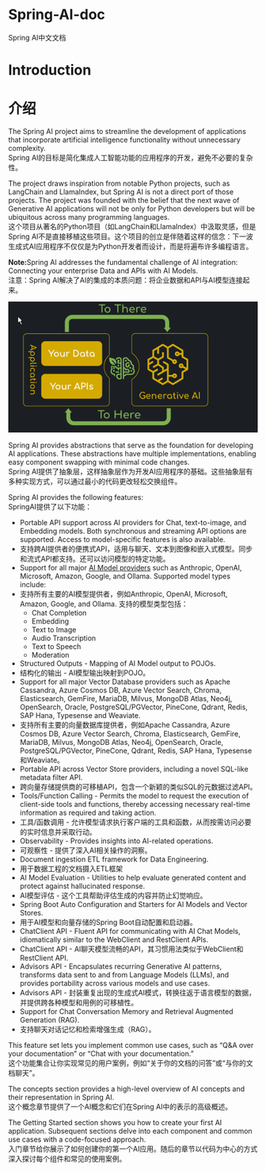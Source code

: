 # Spring-AI-doc
Spring AI中文文档

# Introduction
# 介绍

The Spring AI project aims to streamline the development of applications that incorporate artificial intelligence functionality without unnecessary complexity.  
Spring AI的目标是简化集成人工智能功能的应用程序的开发，避免不必要的复杂性。

The project draws inspiration from notable Python projects, such as LangChain and LlamaIndex, but Spring AI is not a direct port of those projects. The project was founded with the belief that the next wave of Generative AI applications will not be only for Python developers but will be ubiquitous across many programming languages.  
这个项目从著名的Python项目（如LangChain和LlamaIndex）中汲取灵感，但是Spring AI不是直接移植这些项目。这个项目的创立是伴随着这样的信念：下一波生成式AI应用程序不仅仅是为Python开发者而设计，而是将遍布许多编程语言。


<b>Note:</b>Spring AI addresses the fundamental challenge of AI integration: Connecting your enterprise Data and APIs with AI Models.  
注意：Spring AI解决了AI的集成的本质问题：将企业数据和API与AI模型连接起来。

![Spring AI](./images/Spring%20AI%20struct.png)

Spring AI provides abstractions that serve as the foundation for developing AI applications. These abstractions have multiple implementations, enabling easy component swapping with minimal code changes.  
Spring AI提供了抽象层，这样抽象层作为开发AI应用程序的基础。这些抽象层有多种实现方式，可以通过最小的代码更改轻松交换组件。

Spring AI provides the following features:   
SpringAI提供了以下功能：
- Portable API support across AI providers for Chat, text-to-image, and Embedding models. Both synchronous and streaming API options are supported. Access to model-specific features is also available.   
- 支持跨AI提供者的便携式API，适用与聊天、文本到图像和嵌入式模型。同步和流式API都支持。还可以访问模型的特定功能。
- Support for all major [AI Model providers](https://docs.spring.io/spring-ai/reference/api/index.html) such as Anthropic, OpenAI, Microsoft, Amazon, Google, and Ollama. Supported model types include:
- 支持所有主要的AI模型提供者，例如Anthropic, OpenAI, Microsoft, Amazon, Google, and Ollama. 支持的模型类型包括：
  - Chat Completion
  - Embedding
  - Text to Image
  - Audio Transcription
  - Text to Speech
  - Moderation
- Structured Outputs - Mapping of AI Model output to POJOs.
- 结构化的输出 - AI模型输出映射到POJO。
- Support for all major Vector Database providers such as Apache Cassandra, Azure Cosmos DB, Azure Vector Search, Chroma, Elasticsearch, GemFire, MariaDB, Milvus, MongoDB Atlas, Neo4j, OpenSearch, Oracle, PostgreSQL/PGVector, PineCone, Qdrant, Redis, SAP Hana, Typesense and Weaviate.
- 支持所有主要的向量数据库提供者，例如Apache Cassandra, Azure Cosmos DB, Azure Vector Search, Chroma, Elasticsearch, GemFire, MariaDB, Milvus, MongoDB Atlas, Neo4j, OpenSearch, Oracle, PostgreSQL/PGVector, PineCone, Qdrant, Redis, SAP Hana, Typesense和Weaviate。
- Portable API across Vector Store providers, including a novel SQL-like metadata filter API.
- 跨向量存储提供商的可移植API，包含一个新颖的类似SQL的元数据过滤API。
- Tools/Function Calling - Permits the model to request the execution of client-side tools and functions, thereby accessing necessary real-time information as required and taking action.
- 工具/函数调用 - 允许模型请求执行客户端的工具和函数，从而按需访问必要的实时信息并采取行动。
- Observability - Provides insights into AI-related operations.
- 可观察性 - 提供了深入AI相关操作的洞察。
- Document ingestion ETL framework for Data Engineering.
- 用于数据工程的文档摄入ETL框架
- AI Model Evaluation - Utilities to help evaluate generated content and protect against hallucinated response.
- AI模型评估 - 这个工具帮助评估生成的内容并防止幻觉响应。
- Spring Boot Auto Configuration and Starters for AI Models and Vector Stores.
- 用于AI模型和向量存储的Spring Boot自动配置和启动器。
- ChatClient API - Fluent API for communicating with AI Chat Models, idiomatically similar to the WebClient and RestClient APIs.
- ChatClient API - AI聊天模型流畅的API，其习惯用法类似于WebClient和RestClient API.
- Advisors API - Encapsulates recurring Generative AI patterns, transforms data sent to and from Language Models (LLMs), and provides portability across various models and use cases.
- Advisors API - 封装重复出现的生成式AI模式，转换往返于语言模型的数据，并提供跨各种模型和用例的可移植性。
- Support for Chat Conversation Memory and Retrieval Augmented Generation (RAG).
- 支持聊天对话记忆和检索增强生成（RAG）。

This feature set lets you implement common use cases, such as “Q&A over your documentation” or “Chat with your documentation.”   
这个功能集合让你实现常见的用户案例，例如“关于你的文档的问答”或“与你的文档聊天”。   

The concepts section provides a high-level overview of AI concepts and their representation in Spring AI.   
这个概念章节提供了一个AI概念和它们在Spring AI中的表示的高级概述。

The Getting Started section shows you how to create your first AI application. Subsequent sections delve into each component and common use cases with a code-focused approach.   
入门章节给你展示了如何创建你的第一个AI应用。随后的章节以代码为中心的方式深入探讨每个组件和常见的使用案例。













